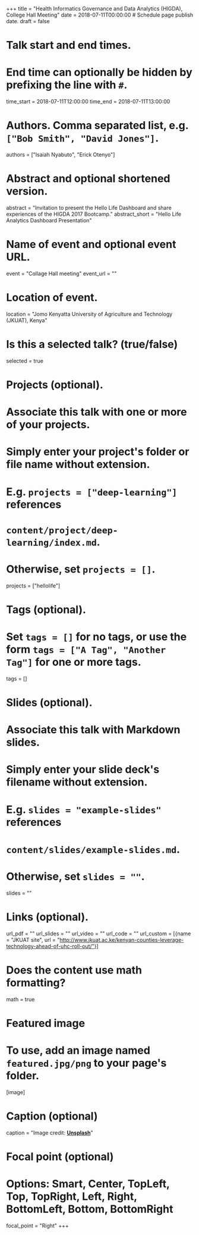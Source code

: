 +++
title = "Health Informatics Governance and Data Analytics (HIGDA), College Hall Meeting"
date = 2018-07-11T00:00:00  # Schedule page publish date.
draft = false

# Talk start and end times.
#   End time can optionally be hidden by prefixing the line with `#`.
time_start = 2018-07-11T12:00:00
time_end = 2018-07-11T13:00:00

# Authors. Comma separated list, e.g. `["Bob Smith", "David Jones"]`.
authors = ["Isaiah Nyabuto", "Erick Otenyo"]

# Abstract and optional shortened version.
abstract = "Invitation to present the Hello Life Dashboard and share experiences of the HIGDA 2017 Bootcamp."
abstract_short = "Hello Life Analytics Dashboard Presentation"

# Name of event and optional event URL.
event = "Collage Hall meeting"
event_url = ""

# Location of event.
location = "Jomo Kenyatta University of Agriculture and Technology (JKUAT), Kenya"

# Is this a selected talk? (true/false)
selected = true

# Projects (optional).
#   Associate this talk with one or more of your projects.
#   Simply enter your project's folder or file name without extension.
#   E.g. `projects = ["deep-learning"]` references 
#   `content/project/deep-learning/index.md`.
#   Otherwise, set `projects = []`.
projects = ["hellolife"]

# Tags (optional).
#   Set `tags = []` for no tags, or use the form `tags = ["A Tag", "Another Tag"]` for one or more tags.
tags = []

# Slides (optional).
#   Associate this talk with Markdown slides.
#   Simply enter your slide deck's filename without extension.
#   E.g. `slides = "example-slides"` references 
#   `content/slides/example-slides.md`.
#   Otherwise, set `slides = ""`.
slides = ""

# Links (optional).
url_pdf = ""
url_slides = ""
url_video = ""
url_code = ""
url_custom = [{name = "JKUAT site", url = "http://www.jkuat.ac.ke/kenyan-counties-leverage-technology-ahead-of-uhc-roll-out/"}]

# Does the content use math formatting?
math = true

# Featured image
# To use, add an image named `featured.jpg/png` to your page's folder. 
[image]
  # Caption (optional)
  caption = "Image credit: [**Unsplash**](https://unsplash.com/photos/bzdhc5b3Bxs)"

  # Focal point (optional)
  # Options: Smart, Center, TopLeft, Top, TopRight, Left, Right, BottomLeft, Bottom, BottomRight
  focal_point = "Right"
+++






